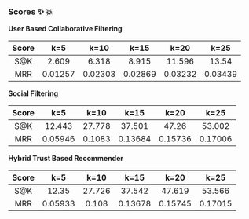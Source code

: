 ### Scores :sparkles: :boom:

**User Based Collaborative Filtering**

| Score | k=5 | k=10 | k=15 | k=20 | k=25 |
|:-:|:-:|:-:|:-:|:-:|:-:|
| S@K | 2.609 | 6.318 | 8.915 | 11.596 | 13.54 |
| MRR | 0.01257 | 0.02303 | 0.02869 | 0.03232 | 0.03439 |

**Social Filtering**

| Score | k=5 | k=10 | k=15 | k=20 | k=25 |
|:-:|:-:|:-:|:-:|:-:|:-:|
| S@K | 12.443 | 27.778 | 37.501 | 47.26 | 53.002|
| MRR | 0.05946 | 0.1083 | 0.13684 | 0.15736 | 0.17006|

**Hybrid Trust Based Recommender**

| Score | k=5 | k=10 | k=15 | k=20 | k=25 |
|:-:|:-:|:-:|:-:|:-:|:-:|
| S@K | 12.35 | 27.726 | 37.542 | 47.619 | 53.566 |
| MRR | 0.05933 | 0.108 | 0.13678 | 0.15745 | 0.17015 |

